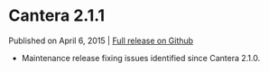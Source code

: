 <!--
.. title: Cantera 2.1.1
.. slug: v2.1.1
.. date: 2015-04-06T20:56:02Z
.. tags: 
.. category: 
.. link: 
.. description: 
.. type: text
-->

# Cantera 2.1.1

Published on April 6, 2015 | [Full release on Github](https://github.com/Cantera/cantera/releases/tag/v2.1.1)

- Maintenance release fixing issues identified since Cantera 2.1.0.
